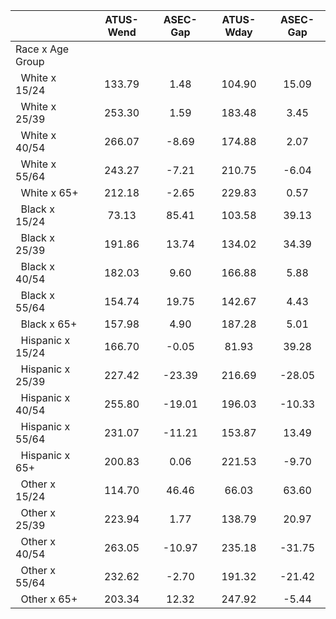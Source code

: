 
|                      |    ATUS-Wend |     ASEC-Gap |    ATUS-Wday |     ASEC-Gap |
| -------------------- | :----------: | :----------: | :----------: | :----------: |
| Race x Age Group     |              |              |              |              |
| &nbsp;&nbsp;White x 15/24 |       133.79 |         1.48 |       104.90 |        15.09 |
| &nbsp;&nbsp;White x 25/39 |       253.30 |         1.59 |       183.48 |         3.45 |
| &nbsp;&nbsp;White x 40/54 |       266.07 |        -8.69 |       174.88 |         2.07 |
| &nbsp;&nbsp;White x 55/64 |       243.27 |        -7.21 |       210.75 |        -6.04 |
| &nbsp;&nbsp;White x 65+ |       212.18 |        -2.65 |       229.83 |         0.57 |
| &nbsp;&nbsp;Black x 15/24 |        73.13 |        85.41 |       103.58 |        39.13 |
| &nbsp;&nbsp;Black x 25/39 |       191.86 |        13.74 |       134.02 |        34.39 |
| &nbsp;&nbsp;Black x 40/54 |       182.03 |         9.60 |       166.88 |         5.88 |
| &nbsp;&nbsp;Black x 55/64 |       154.74 |        19.75 |       142.67 |         4.43 |
| &nbsp;&nbsp;Black x 65+ |       157.98 |         4.90 |       187.28 |         5.01 |
| &nbsp;&nbsp;Hispanic x 15/24 |       166.70 |        -0.05 |        81.93 |        39.28 |
| &nbsp;&nbsp;Hispanic x 25/39 |       227.42 |       -23.39 |       216.69 |       -28.05 |
| &nbsp;&nbsp;Hispanic x 40/54 |       255.80 |       -19.01 |       196.03 |       -10.33 |
| &nbsp;&nbsp;Hispanic x 55/64 |       231.07 |       -11.21 |       153.87 |        13.49 |
| &nbsp;&nbsp;Hispanic x 65+ |       200.83 |         0.06 |       221.53 |        -9.70 |
| &nbsp;&nbsp;Other x 15/24 |       114.70 |        46.46 |        66.03 |        63.60 |
| &nbsp;&nbsp;Other x 25/39 |       223.94 |         1.77 |       138.79 |        20.97 |
| &nbsp;&nbsp;Other x 40/54 |       263.05 |       -10.97 |       235.18 |       -31.75 |
| &nbsp;&nbsp;Other x 55/64 |       232.62 |        -2.70 |       191.32 |       -21.42 |
| &nbsp;&nbsp;Other x 65+ |       203.34 |        12.32 |       247.92 |        -5.44 |

